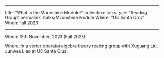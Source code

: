 
---
title: "What is the Moonshine Module?"
collection: talks
type: "Reading Group"
permalink: /talks/Moonshine Module
Where: "UC Santa Cruz"
When: Fall 2023

---

When:  13th November, 2023 (Fall 2023)   <br>

Where: In a vertex operator algebra theory reading group with Xuguang Liu, Junwen Liao at UC Santa Cruz.
